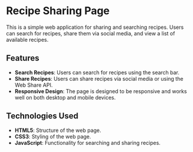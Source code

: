 # Recipe Sharing Page

This is a simple web application for sharing and searching recipes. Users can search for recipes, share them via social media, and view a list of available recipes.

## Features

- **Search Recipes**: Users can search for recipes using the search bar.
- **Share Recipes**: Users can share recipes via social media or using the Web Share API.
- **Responsive Design**: The page is designed to be responsive and works well on both desktop and mobile devices.

## Technologies Used

- **HTML5**: Structure of the web page.
- **CSS3**: Styling of the web page.
- **JavaScript**: Functionality for searching and sharing recipes.